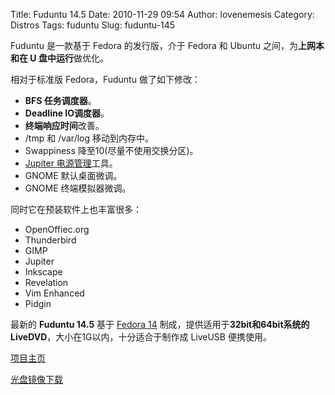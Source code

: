 Title: Fuduntu 14.5
Date: 2010-11-29 09:54
Author: lovenemesis
Category: Distros
Tags: fuduntu
Slug: fuduntu-145

Fuduntu 是一款基于 Fedora 的发行版，介于 Fedora 和 Ubuntu
之间，为**上网本和在 U 盘中运行**做优化。

相对于标准版 Fedora，Fuduntu 做了如下修改：

-   **BFS 任务调度器**。
-   **Deadline IO调度器**。
-   **终端响应时间**改善。
-   /tmp 和 /var/log 移动到内存中。
-   Swappiness 降至10(尽量不使用交换分区)。
-   [Jupiter
    电源管理](http://www.omgubuntu.co.uk/2010/02/jupiter-awesome-netbook-powerconfig-applet/)工具。
-   GNOME 默认桌面微调。
-   GNOME 终端模拟器微调。

同时它在预装软件上也丰富很多：

-   OpenOffiec.org
-   Thunderbird
-   GIMP
-   Jupiter
-   Inkscape
-   Revelation
-   Vim Enhanced
-   Pidgin

最新的 **Fuduntu 14.5** 基于 [Fedora
14](http://linuxtoy.org/archives/fedora-14-laughlin.html)
制成，提供适用于**32bit和64bit系统的
LiveDVD**，大小在1G以内，十分适合于制作成 LiveUSB 便携使用。

[项目主页](http://www.fuduntu.org/)

[光盘镜像下载](http://sourceforge.net/projects/fuduntu/files/)
